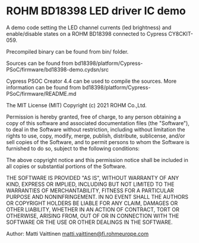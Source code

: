 # ROHM BD18398 LED driver IC demo

A demo code setting the LED channel currents (led brightness) and
enable/disable states on a ROHM BD18398 connected to Cypress CY8CKIT-059.

Precompiled binary can be found from bin/ folder.

Sources can be found from
bd18398/platform/Cypress-PSoC/firmware/bd18398-demo.cydsn/src

Cypress PSOC Creator 4.4 can be used to compile the sources. More
information can be found from
bd18398/platform/Cypress-PSoC/firmware/README.md


The MIT License (MIT)
Copyright (c) 2021 ROHM Co.,Ltd.

Permission is hereby granted, free of charge, to any person obtaining a
copy of this software and associated documentation files (the
"Software"), to deal in the Software without restriction, including
without limitation the rights to use, copy, modify, merge, publish,
distribute, sublicense, and/or sell copies of the Software, and to
permit persons to whom the Software is furnished to do so, subject to
the following conditions:

The above copyright notice and this permission notice shall be included
in all copies or substantial portions of the Software.

THE SOFTWARE IS PROVIDED "AS IS", WITHOUT WARRANTY OF ANY KIND, EXPRESS
OR IMPLIED, INCLUDING BUT NOT LIMITED TO THE WARRANTIES OF
MERCHANTABILITY, FITNESS FOR A PARTICULAR PURPOSE AND NONINFRINGEMENT.
IN NO EVENT SHALL THE AUTHORS OR COPYRIGHT HOLDERS BE LIABLE FOR ANY
CLAIM, DAMAGES OR OTHER LIABILITY, WHETHER IN AN ACTION OF CONTRACT,
TORT OR OTHERWISE, ARISING FROM, OUT OF OR IN CONNECTION WITH THE
SOFTWARE OR THE USE OR OTHER DEALINGS IN THE SOFTWARE.

Author: Matti Vaittinen <matti.vaittinen@fi.rohmeurope.com>

